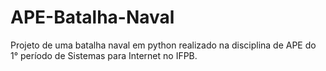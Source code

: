 # APE-Batalha-Naval
Projeto de uma batalha naval em python realizado na disciplina de APE do 1° período de Sistemas para Internet no IFPB.
